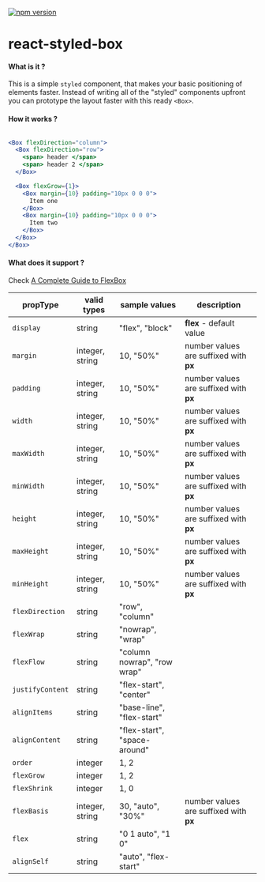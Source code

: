 [![npm version](https://badge.fury.io/js/react-styled-box.svg)](https://badge.fury.io/js/react-styled-box)

# react-styled-box

#### What is it ?

This is a simple `styled` component, that makes your basic positioning of
elements faster.  Instead of writing all of the "styled" components upfront you
can prototype the layout faster with this ready `<Box>`.

#### How it works ?

```jsx

<Box flexDirection="column">
  <Box flexDirection="row">
    <span> header </span>
    <span> header 2 </span>
  </Box>

  <Box flexGrow={1}>
    <Box margin={10} padding="10px 0 0 0">
      Item one
    </Box>
    <Box margin={10} padding="10px 0 0 0">
      Item two
    </Box>
  </Box>
</Box>

```

#### What does it support ?
Check [A Complete Guide to FlexBox](https://css-tricks.com/snippets/css/a-guide-to-flexbox/)

propType | valid types | sample values | description
--- | --- | --- | ---
`display` | string | "flex", "block" | **flex** - default value
`margin` | integer, string |10, "50%" | number values are suffixed with **px**
`padding` | integer, string | 10, "50%" | number values are suffixed with **px**
`width` | integer, string | 10, "50%" | number values are suffixed with **px**
`maxWidth` | integer, string |10, "50%" | number values are suffixed with **px**
`minWidth` | integer, string |10, "50%" | number values are suffixed with **px**
`height` | integer, string | 10, "50%" | number values are suffixed with **px**
`maxHeight` | integer, string | 10, "50%" | number values are suffixed with **px**
`minHeight` | integer, string | 10, "50%" | number values are suffixed with **px**
`flexDirection` | string | "row", "column" |
`flexWrap` | string | "nowrap", "wrap" |
`flexFlow` | string | "column nowrap", "row wrap" |
`justifyContent` | string | "flex-start", "center" |
`alignItems` | string | "base-line", "flex-start" |
`alignContent` | string | "flex-start", "space-around" |
`order` | integer | 1, 2 |
`flexGrow` | integer | 1, 2 |
`flexShrink` | integer | 1, 0 |
`flexBasis` | integer, string | 30, "auto", "30%" | number values are suffixed with **px**
`flex` | string | "0 1 auto", "1 0" |
`alignSelf` | string | "auto", "flex-start" |

